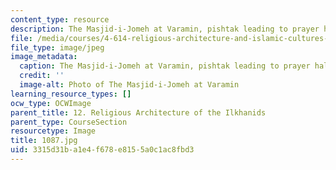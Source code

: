 ```yaml
---
content_type: resource
description: The Masjid-i-Jomeh at Varamin, pishtak leading to prayer hall.
file: /media/courses/4-614-religious-architecture-and-islamic-cultures-fall-2002/3315d31ba1e4f678e8155a0c1ac8fbd3_1087.jpg
file_type: image/jpeg
image_metadata:
  caption: The Masjid-i-Jomeh at Varamin, pishtak leading to prayer hall.
  credit: ''
  image-alt: Photo of The Masjid-i-Jomeh at Varamin
learning_resource_types: []
ocw_type: OCWImage
parent_title: 12. Religious Architecture of the Ilkhanids
parent_type: CourseSection
resourcetype: Image
title: 1087.jpg
uid: 3315d31b-a1e4-f678-e815-5a0c1ac8fbd3
---
```

